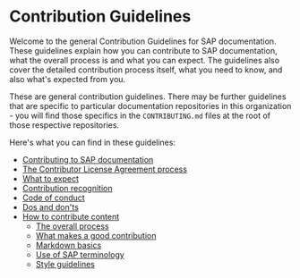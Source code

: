 # Contribution Guidelines

Welcome to the general Contribution Guidelines for SAP documentation. These guidelines explain how you can contribute to SAP documentation, what the overall process is and what you can expect. The guidelines also cover the detailed contribution process itself, what you need to know, and also what's expected from you.

These are general contribution guidelines. There may be further guidelines that are specific to particular documentation repositories in this organization - you will find those specifics in the `CONTRIBUTING.md` files at the root of those respective repositories.

Here's what you can find in these guidelines:

- [Contributing to SAP documentation](contributing.md)
- [The Contributor License Agreement process](cla.md)
- [What to expect](what-to-expect.md)
- [Contribution recognition](recognition.md)
- [Code of conduct](code-of-conduct.md)
- [Dos and don'ts](dos-and-donts.md)
- [How to contribute content](content-contribution/)
  - [The overall process](content-contribution/overall-process.md)
  - [What makes a good contribution](content-contribution/good-contribution.md)
  - [Markdown basics](content-contribution/markdown-basics.md)
  - [Use of SAP terminology](content-contribution/sap-terminology.md)
  - [Style guidelines](content-contribution/style-guidelines.md)
